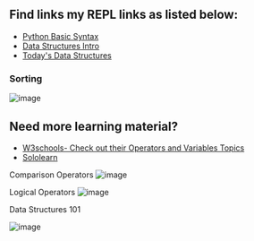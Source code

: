 ## Find links my REPL links as listed below:
* [Python Basic Syntax](https://replit.com/@shaywanjiru/PythonSyntax)
* [Data Structures Intro](https://replit.com/@shaywanjiru/DataStructures)
* [Today's Data Structures](https://replit.com/@shaywanjiru/DataStructures2#main.py)

### Sorting 

![image](https://github.com/Joy879/Africa-Data-School-Curriculum/assets/70502261/9c9d0a1e-12e7-4cb6-830d-f5fded7b4ba6)


## Need more learning material?
* [W3schools- Check out their Operators and Variables Topics](https://www.w3schools.com/python/python_syntax.asp)
* [Sololearn](https://www.sololearn.com/learn/courses/python-introduction)






Comparison Operators
![image](https://github.com/Joy879/Africa-Data-School-Curriculum/assets/70502261/0e731f79-37c1-4fb9-a45c-7592fe598657)



Logical Operators
![image](https://github.com/Joy879/Africa-Data-School-Curriculum/assets/70502261/438fc424-a309-48b0-b68c-76e35a092979)


Data Structures 101

![image](https://github.com/Joy879/Africa-Data-School-Curriculum/assets/70502261/703cc70a-ad91-41e0-bbdf-d8a3fa551fb8)

